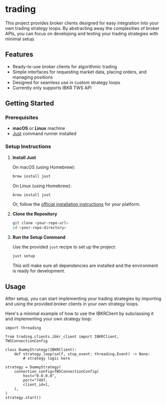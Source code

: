 # trading

This project provides broker clients designed for easy integration into your own trading strategy loops. By abstracting away the complexities of broker APIs, you can focus on developing and testing your trading strategies with minimal setup.

## Features

- Ready-to-use broker clients for algorithmic trading
- Simple interfaces for requesting market data, placing orders, and managing positions
- Designed for seamless use in custom strategy loops
- Currently only supports IBKR TWS API

## Getting Started

### Prerequisites

- **macOS** or **Linux** machine
- [Just](https://just.systems/) command runner installed

### Setup Instructions

1. **Install Just**

   On macOS (using Homebrew):

   ```sh
   brew install just
   ```

   On Linux (using Homebrew):

   ```sh
   brew install just
   ```

   Or, follow the [official installation instructions](https://just.systems/man/en/#installation) for your platform.

2. **Clone the Repository**

   ```sh
   git clone <your-repo-url>
   cd <your-repo-directory>
   ```

3. **Run the Setup Command**

   Use the provided `just` recipe to set up the project:

   ```sh
   just setup
   ```

   This will make sure all dependencies are installed and the environment is ready for development.

## Usage

After setup, you can start implementing your trading strategies by importing and using the provided broker clients in your own strategy loops.

Here's a minimal example of how to use the IBKRClient by subclassing it and implementing your own strategy loop:

```
import threading

from trading.clients.ibkr_client import IBKRClient, TWSConnectionConfig

class DummyStrategy(IBKRClient):
    def strategy_loop(self, stop_event: threading.Event) -> None:
        # strategy logic here

strategy = DummyStrategy(
    connection_config=TWSConnectionConfig(
        host="0.0.0.0",
        port="7497,
        client_id=1,
    ),
)
strategy.start()
```
